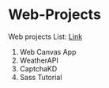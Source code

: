 # Web-Projects

Web projects List: [Link](http://webprojectskd.epizy.com/) 
1. Web Canvas App
2. WeatherAPI
3. CaptchaKD
4. Sass Tutorial
